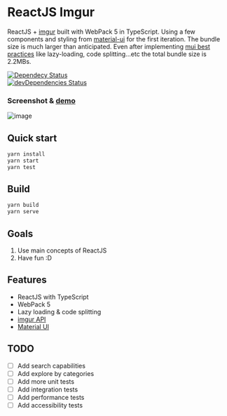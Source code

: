 # ReactJS Imgur

ReactJS + [imgur](https://imgur.com/) built with WebPack 5 in TypeScript. Using a few components and styling from [material-ui](https://github.com/mui-org/material-ui) for the first iteration. The bundle size is much larger than anticipated. Even after implementing [mui best practices](https://mui.com/guides/minimizing-bundle-size/) like lazy-loading, code splitting...etc the total bundle size is 2.2MBs.

[![Dependecy Status](https://david-dm.org/NazimHAli/reactjs-imgur.svg)](https://david-dm.org/NazimHAli/reactjs-imgur)  
[![devDependencies Status](https://david-dm.org/NazimHAli/reactjs-imgur/dev-status.svg)](https://david-dm.org/NazimHAli/reactjs-imgur?type=dev)

### Screenshot & [demo](https://react-imgur.vercel.app/)
![image](https://user-images.githubusercontent.com/26750288/135739652-14d970c5-4054-4339-9b0b-3d4ef1a5bfcb.png)

## Quick start

```bash
yarn install
yarn start
yarn test
```

## Build

```bash
yarn build
yarn serve
```

## Goals

1. Use main concepts of ReactJS
2. Have fun :D

## Features

-   ReactJS with TypeScript
-   WebPack 5
-   Lazy loading & code splitting
-   [imgur API](https://api.imgur.com/)
-   [Material UI](https://github.com/mui-org/material-ui)

## TODO

-   [ ] Add search capabilities
-   [ ] Add explore by categories
-   [ ] Add more unit tests
-   [ ] Add integration tests
-   [ ] Add performance tests
-   [ ] Add accessibility tests
